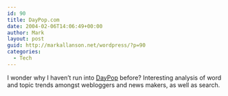 ```yaml
---
id: 90
title: DayPop.com
date: 2004-02-06T14:06:49+00:00
author: Mark
layout: post
guid: http://markallanson.net/wordpress/?p=90
categories:
  - Tech
---
```

I wonder why I haven&#8217;t run into [DayPop](http://www.daypop.com/) before? Interesting analysis of word and topic trends amongst webloggers and news makers, as well as search.